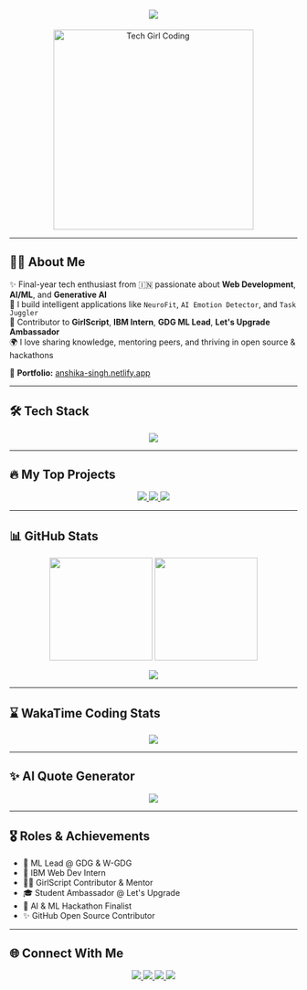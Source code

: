<!-- Hero Section -->
<h1 align="center">
  <img src="https://readme-typing-svg.herokuapp.com?font=Fira+Code&size=28&pause=1000&color=00FFFF&center=true&vCenter=true&width=700&lines=Hi+%F0%9F%91%8B+I'm+Anshika+Singh;Tech+Girl+💻+|+ML+Lead+@GDG+🚀+|+Open+Source+Contributor+🌍;Building+NeuroFit+🧠+|+AI+Explorer+🤖" />
</h1>

<p align="center">
  <img src="https://cdn.dribbble.com/users/1028334/screenshots/6220885/coding-freak.gif" width="350" alt="Tech Girl Coding" />
</p>

---

## 👩‍💻 About Me

✨ Final-year tech enthusiast from 🇮🇳 passionate about **Web Development**, **AI/ML**, and **Generative AI**  
🧠 I build intelligent applications like `NeuroFit`, `AI Emotion Detector`, and `Task Juggler`  
🤝 Contributor to **GirlScript**, **IBM Intern**, **GDG ML Lead**, **Let's Upgrade Ambassador**  
🌍 I love sharing knowledge, mentoring peers, and thriving in open source & hackathons  

🔗 **Portfolio:** [anshika-singh.netlify.app](https://anshika-singh.netlify.app)

---

## 🛠️ Tech Stack
<div align="center">
  <img src="https://skillicons.dev/icons?i=html,css,js,react,tailwind,bootstrap,python,flask,git,github,vscode,tensorflow,sklearn,postman,figma" />
</div>

---

## 🔥 My Top Projects

<div align="center">

<a href="https://github.com/Anshika09Singh/NeuroFit">
  <img src="https://github-readme-stats.vercel.app/api/pin/?username=Anshika09Singh&repo=NeuroFit&theme=tokyonight&hide_border=true&border_radius=10" />
</a>

<a href="https://github.com/Anshika09Singh/AI-Emotion-Detector">
  <img src="https://github-readme-stats.vercel.app/api/pin/?username=Anshika09Singh&repo=AI-Emotion-Detector&theme=tokyonight&hide_border=true&border_radius=10" />
</a>

<a href="https://github.com/Anshika09Singh/Puzzle-Solver">
  <img src="https://github-readme-stats.vercel.app/api/pin/?username=Anshika09Singh&repo=Puzzle-Solver&theme=tokyonight&hide_border=true&border_radius=10" />
</a>

</div>

---

## 📊 GitHub Stats

<p align="center">
  <img src="https://github-readme-stats.vercel.app/api?username=Anshika09Singh&show_icons=true&theme=tokyonight&hide_border=true&border_radius=20" height="180" />
  <img src="https://streak-stats.demolab.com/?user=Anshika09Singh&theme=tokyonight&hide_border=true&border_radius=20" height="180"/>
</p>

<p align="center">
  <img src="https://github-readme-activity-graph.vercel.app/graph?username=Anshika09Singh&theme=tokyo-night&area=true&hide_border=true" />
</p>

---

## ⌛ WakaTime Coding Stats

<p align="center">
  <img src="https://github-readme-stats.vercel.app/api/wakatime?username=Anshika09Singh&theme=tokyonight&layout=compact&hide_border=true" />
</p>

---

## ✨ AI Quote Generator

<p align="center">
  <img src="https://readme-typing-svg.herokuapp.com?font=Fira+Code&duration=3000&pause=1000&color=00FFAB&center=true&vCenter=true&width=700&lines=Keep+learning+%E2%9C%A8;Keep+building+%F0%9F%94%A5;Stay+curious+%F0%9F%A7%91%E2%80%8D%F0%9F%92%BB;Code.+Debug.+Repeat+%E2%9C%94%EF%B8%8F;AI+is+the+new+electricity+%F0%9F%94%8C" />
</p>

---

## 🎖️ Roles & Achievements

- 🚀 ML Lead @ GDG & W-GDG
- 💼 IBM Web Dev Intern
- 👩‍🏫 GirlScript Contributor & Mentor
- 🎓 Student Ambassador @ Let's Upgrade
- 🧠 AI & ML Hackathon Finalist
- ✨ GitHub Open Source Contributor

---

## 🌐 Connect With Me

<p align="center">
  <a href="https://www.linkedin.com/in/anshika-singh-031b132a5/" target="_blank">
    <img src="https://img.shields.io/badge/-LinkedIn-0077B5?style=for-the-badge&logo=linkedin&logoColor=white" />
  </a>
  <a href="https://leetcode.com/u/Anshika09singh/" target="_blank">
    <img src="https://img.shields.io/badge/-LeetCode-FE8000?style=for-the-badge&logo=LeetCode&logoColor=white" />
  </a>
  <a href="https://github.com/Anshika09Singh" target="_blank">
    <img src="https://img.shields.io/badge/-GitHub-181717?style=for-the-badge&logo=github&logoColor=white" />
  </a>
  <a href="mailto:157716478+123anshi@users.noreply.github.com" target="_blank">
    <img src="https://img.shields.io/badge/-Email-D14836?style=for-the-badge&logo=gmail&logoColor=white" />
  </a>
</p>
